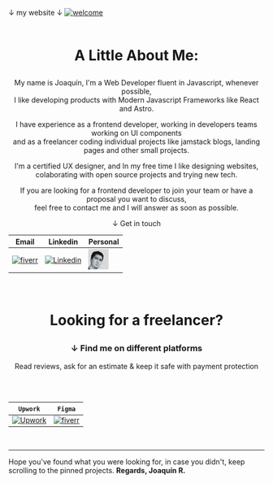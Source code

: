&darr; my website &darr;
[![welcome](https://www.figma.com/profile/908314209309808562/cover_image?b66e0c40-e281-4d2f-b959-a00ce3241b07)](https://joaky.vercel.app/)

<br>

<div align="center">
 
<h1 style="margin:1em;">A Little About Me:</h1>

My name is Joaquín, I'm a Web Developer fluent in Javascript, whenever possible,<br> I like developing products with Modern Javascript Frameworks like React and Astro.

I have experience as a frontend developer, working in developers teams working on UI components <br> and as a freelancer coding individual projects like jamstack blogs, landing pages and other small projects.

I'm a certified UX designer, and In my free time I like designing websites, colaborating with open source projects and trying new tech.

If you are looking for a frontend developer to join your team or have a proposal you want to discuss,<br> feel free to contact me and I will answer as soon as possible.

 
&darr; Get in touch

| Email | Linkedin | Personal |
| --- | --- | --- |
 | [![fiverr](https://th.bing.com/th?id=ODLS.8f0ce0d8-2449-458c-bf41-a8532cffd6c5&w=32&h=32&qlt=92&pcl=fffffa&o=6&pid=1.2)](mailto:orientalarg@outlook.com) | [![Linkedin](https://joaquinreynoso.vercel.app/images/contact/linkedin.svg)](https://www.linkedin.com/in/orientalarg/) | [![portfolio](https://github.com/orientalArg/orientalArg/blob/master/ICO%20size%2040x40.png?raw=true)](https://joaquinreynoso.vercel.app/)

<br><br>

<h1 style="margin:1em;">Looking for a freelancer?</h1>
<h3> &darr; Find me on different platforms </h3>
 Read reviews, ask for an estimate & keep it safe with payment protection

<br><br>
 
| `Upwork` | `Figma` |
| --- | --- |
| [![Upwork](https://th.bing.com/th?id=ODLS.102712b1-4c58-4958-a5e6-1977d257f078&w=32&h=32&qlt=90&pcl=fffffa&o=6&pid=1.2)](https://www.upwork.com/freelancers/~0117753d45764f61bb) | [![fiverr](https://th.bing.com/th?id=ODLS.27416eed-7578-439e-ae1c-f0392d225a34&w=32&h=32&qlt=90&pcl=fffffa&o=6&pid=1.2)](https://figma.com/@orientalArg) |

<br>

</div>

---

<p style="text-align:left;">
 Hope you've found what you were looking for, in case you didn't, keep scrolling to the pinned projects. <b>Regards, Joaquín R.</b>
 </p>


